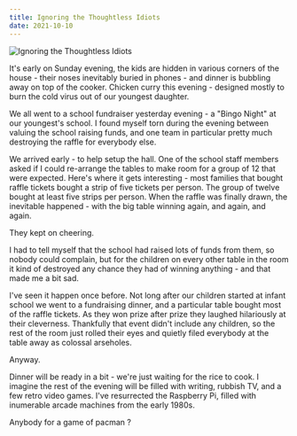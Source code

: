 ```yaml
---
title: Ignoring the Thoughtless Idiots
date: 2021-10-10
---
```


![Ignoring the Thoughtless Idiots](https://source.unsplash.com/DWyRC2juMgs/1600x900)

It's early on Sunday evening, the kids are hidden in various corners of the house - their noses inevitably buried in phones - and dinner is bubbling away on top of the cooker. Chicken curry this evening - designed mostly to burn the cold virus out of our youngest daughter.

We all went to a school fundraiser yesterday evening - a "Bingo Night" at our youngest's school. I found myself torn during the evening between valuing the school raising funds, and one team in particular pretty much destroying the raffle for everybody else.

We arrived early - to help setup the hall. One of the school staff members asked if I could re-arrange the tables to make room for a group of 12 that were expected. Here's where it gets interesting - most families that bought raffle tickets bought a strip of five tickets per person. The group of twelve bought at least five strips per person. When the raffle was finally drawn, the inevitable happened - with the big table winning again, and again, and again.

They kept on cheering.

I had to tell myself that the school had raised lots of funds from them, so nobody could complain, but for the children on every other table in the room it kind of destroyed any chance they had of winning anything - and that made me a bit sad.

I've seen it happen once before. Not long after our children started at infant school we went to a fundraising dinner, and a particular table bought most of the raffle tickets. As they won prize after prize they laughed hilariously at their cleverness. Thankfully that event didn't include any children, so the rest of the room just rolled their eyes and quietly filed everybody at the table away as colossal arseholes.

Anyway.

Dinner will be ready in a bit - we're just waiting for the rice to cook. I imagine the rest of the evening will be filled with writing, rubbish TV, and a few retro video games. I've resurrected the Raspberry Pi, filled with inumerable arcade machines from the early 1980s.

Anybody for a game of pacman ?